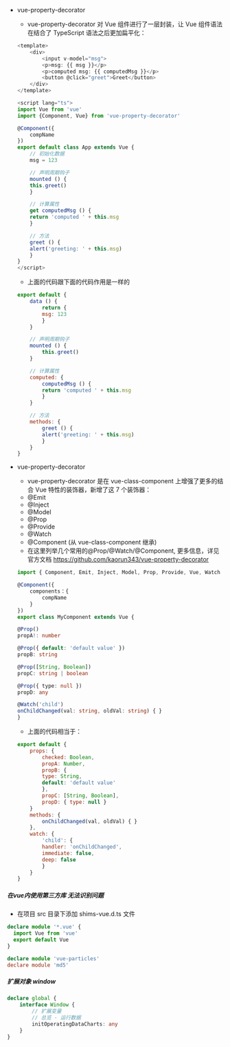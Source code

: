 * vue-property-decorator
    * vue-property-decorator 对 Vue 组件进行了一层封装，让 Vue 组件语法在结合了 TypeScript 语法之后更加扁平化：
    ```ts
    <template>
        <div>
            <input v-model="msg">
            <p>msg: {{ msg }}</p>
            <p>computed msg: {{ computedMsg }}</p>
            <button @click="greet">Greet</button>
        </div>
    </template>

    <script lang="ts">
    import Vue from 'vue'
    import {Component, Vue} from 'vue-property-decorator'

    @Component({
        compName
    })
    export default class App extends Vue {
        // 初始化数据
        msg = 123

        // 声明周期钩子
        mounted () {
        this.greet()
        }

        // 计算属性
        get computedMsg () {
        return 'computed ' + this.msg
        }

        // 方法
        greet () {
        alert('greeting: ' + this.msg)
        }
    }
    </script>
    ```
    * 上面的代码跟下面的代码作用是一样的
    ```js
    export default {
        data () {
            return {
            msg: 123
            }
        }

        // 声明周期钩子
        mounted () {
            this.greet()
        }

        // 计算属性
        computed: {
            computedMsg () {
            return 'computed ' + this.msg
            }
        }

        // 方法
        methods: {
            greet () {
            alert('greeting: ' + this.msg)
            }
        }
    }
    ```

* vue-property-decorator
    * vue-property-decorator 是在 vue-class-component 上增强了更多的结合 Vue 特性的装饰器，新增了这 7 个装饰器：
    * @Emit
    * @Inject
    * @Model
    * @Prop
    * @Provide
    * @Watch
    * @Component (从 vue-class-component 继承)
    * 在这里列举几个常用的@Prop/@Watch/@Component, 更多信息，详见官方文档 https://github.com/kaorun343/vue-property-decorator
    ```ts
    import { Component, Emit, Inject, Model, Prop, Provide, Vue, Watch } from 'vue-property-decorator'

    @Component({
        components：{
            compName
        }
    })
    export class MyComponent extends Vue {
    
    @Prop()
    propA!: number

    @Prop({ default: 'default value' })
    propB: string

    @Prop([String, Boolean])
    propC: string | boolean

    @Prop({ type: null })
    propD: any

    @Watch('child')
    onChildChanged(val: string, oldVal: string) { }
    }
    ```
    * 上面的代码相当于：
    ```js
    export default {
        props: {
            checked: Boolean,
            propA: Number,
            propB: {
            type: String,
            default: 'default value'
            },
            propC: [String, Boolean],
            propD: { type: null }
        }
        methods: {
            onChildChanged(val, oldVal) { }
        },
        watch: {
            'child': {
            handler: 'onChildChanged',
            immediate: false,
            deep: false
            }
        }
    }
    ```

##### 在vue内使用第三方库 无法识别问题
* 在项目 src 目录下添加 shims-vue.d.ts 文件
```ts
declare module '*.vue' {
  import Vue from 'vue'
  export default Vue
}

declare module 'vue-particles'
declare module 'md5'
```

##### 扩展对象 window
```ts
declare global {
    interface Window {
        // 扩展变量
        // 总览 - 运行数据
        initOperatingDataCharts: any
    }
}
```